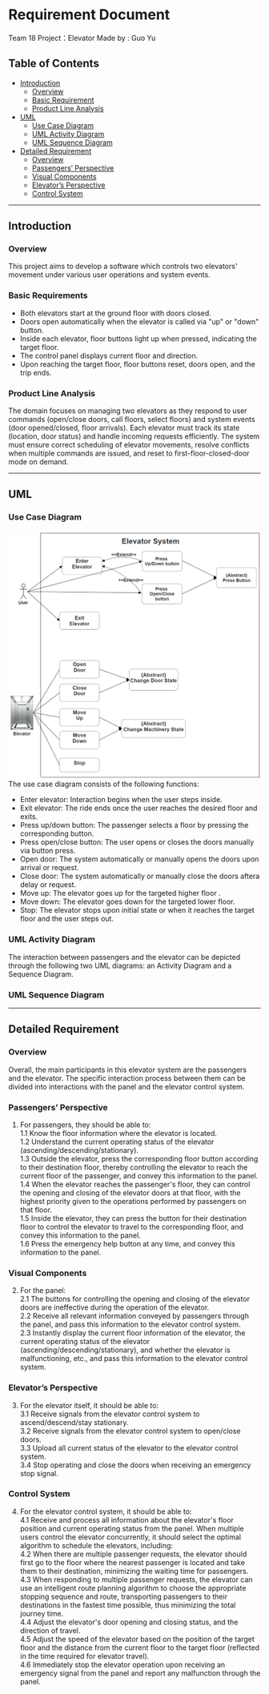 # Requirement Document

Team 18 Project：Elevator
Made by : Guo Yu

## Table of Contents
- [Introduction](#introduction)
  - [Overview](#overview)
  - [Basic Requirement](#basic-requirement)
  - [Product Line Analysis](#product-line-analysis)
- [UML](#uml)
  - [Use Case Diagram](#use-case-diagram)
  - [UML Activity Diagram](#uml-activity-diagram)
  - [UML Sequence Diagram](#uml-sequence-diagram)
- [Detailed Requirement](#detailed-requirement)
  - [Overview](#overview)
  - [Passengers’ Perspective](#passengers-perspective)
  - [Visual Components](#visual-components)
  - [Elevator’s Perspective](#elevators-perspective)
  - [Control System](#control-system)

---

## Introduction

### Overview
This project aims to develop a software which controls two elevators' movement under various user operations and system events. 

### Basic Requirements
- Both elevators start at the ground floor with doors closed.  
- Doors open automatically when the elevator is called via "up" or "down" button.  
- Inside each elevator, floor buttons light up when pressed, indicating the target floor.  
- The control panel displays current floor and direction.  
- Upon reaching the target floor, floor buttons reset, doors open, and the trip ends.  

### Product Line Analysis
The domain focuses on managing two elevators as they respond to user commands (open/close doors, call floors, select floors) and system events (door opened/closed, floor arrivals). Each elevator must track its state (location, door status) and handle incoming requests efficiently. The system must ensure correct scheduling of elevator movements, resolve conflicts when multiple commands are issued, and reset to first-floor-closed-door mode on demand.

---

## UML 

### Use Case Diagram
![UCD](./imgs/use_case_dia.png)
The use case diagram consists of the following functions:
- Enter elevator: Interaction begins when the user steps inside.
- Exit elevator: The ride ends once the user reaches the desired floor and exits.
- Press up/down button: The passenger selects a floor by pressing the corresponding button.
- Press open/close button: The user opens or closes the doors manually via button press.
- Open door: The system automatically or manually opens the doors upon arrival or request.
- Close door: The system automatically or manually close the doors aftera delay or request.
- Move up: The elevator goes up for the targeted higher floor .
- Move down: The elevator goes down for the targeted lower floor.
- Stop: The elevator stops upon initial state or when it reaches the target floor and the user steps out.

### UML Activity Diagram
The interaction between passengers and the elevator can be depicted through the following two UML diagrams: an Activity Diagram and a Sequence Diagram.

### UML Sequence Diagram

---

## Detailed Requirement

### Overview
Overall, the main participants in this elevator system are the passengers and the elevator. The specific interaction process between them can be divided into interactions with the panel and the elevator control system.

### Passengers’ Perspective
1. For passengers, they should be able to:  
   1.1 Know the floor information where the elevator is located.  
   1.2 Understand the current operating status of the elevator (ascending/descending/stationary).  
   1.3 Outside the elevator, press the corresponding floor button according to their destination floor, thereby controlling the elevator to reach the current floor of the passenger, and convey this information to the panel.  
   1.4 When the elevator reaches the passenger's floor, they can control the opening and closing of the elevator doors at that floor, with the highest priority given to the operations performed by passengers on that floor.  
   1.5 Inside the elevator, they can press the button for their destination floor to control the elevator to travel to the corresponding floor, and convey this information to the panel.  
   1.6 Press the emergency help button at any time, and convey this information to the panel.

### Visual Components
2. For the panel:  
   2.1 The buttons for controlling the opening and closing of the elevator doors are ineffective during the operation of the elevator.  
   2.2 Receive all relevant information conveyed by passengers through the panel, and pass this information to the elevator control system.  
   2.3 Instantly display the current floor information of the elevator, the current operating status of the elevator (ascending/descending/stationary), and whether the elevator is malfunctioning, etc., and pass this information to the elevator control system.

### Elevator’s Perspective
3. For the elevator itself, it should be able to:  
   3.1 Receive signals from the elevator control system to ascend/descend/stay stationary.  
   3.2 Receive signals from the elevator control system to open/close doors.  
   3.3 Upload all current status of the elevator to the elevator control system.  
   3.4 Stop operating and close the doors when receiving an emergency stop signal.

### Control System
4. For the elevator control system, it should be able to:  
   4.1 Receive and process all information about the elevator's floor position and current operating status from the panel. When multiple users control the elevator concurrently, it should select the optimal algorithm to schedule the elevators, including:  
   4.2 When there are multiple passenger requests, the elevator should first go to the floor where the nearest passenger is located and take them to their destination, minimizing the waiting time for passengers.  
   4.3 When responding to multiple passenger requests, the elevator can use an intelligent route planning algorithm to choose the appropriate stopping sequence and route, transporting passengers to their destinations in the fastest time possible, thus minimizing the total journey time.  
   4.4 Adjust the elevator's door opening and closing status, and the direction of travel.  
   4.5 Adjust the speed of the elevator based on the position of the target floor and the distance from the current floor to the target floor (reflected in the time required for elevator travel).  
   4.6 Immediately stop the elevator operation upon receiving an emergency signal from the panel and report any malfunction through the panel.